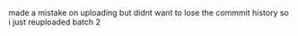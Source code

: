 made a mistake on uploading but didnt want to lose the commmit history so i just reuploaded batch 2 
